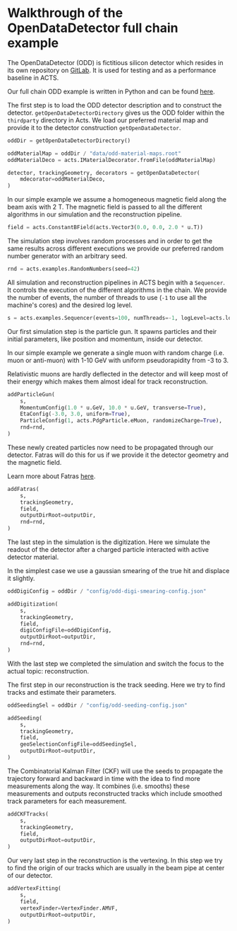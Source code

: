 # Walkthrough of the OpenDataDetector full chain example

The OpenDataDetector (ODD) is fictitious silicon detector which resides in its own repository on [GitLab](https://gitlab.cern.ch/acts/OpenDataDetector). It is used for testing and as a performance baseline in ACTS.

Our full chain ODD example is written in Python and can be found [here](https://github.com/acts-project/acts/blob/main/Examples/Scripts/Python/full_chain_odd.py).

The first step is to load the ODD detector description and to construct the detector. `getOpenDataDetectorDirectory` gives us the ODD folder within the `thirdparty` directory in Acts. We load our preferred material map and provide it to the detector construction `getOpenDataDetector`.

```python
oddDir = getOpenDataDetectorDirectory()

oddMaterialMap = oddDir / "data/odd-material-maps.root"
oddMaterialDeco = acts.IMaterialDecorator.fromFile(oddMaterialMap)

detector, trackingGeometry, decorators = getOpenDataDetector(
    mdecorator=oddMaterialDeco,
)
```

In our simple example we assume a homogeneous magnetic field along the beam axis with 2 T. The magnetic field is passed to all the different algorithms in our simulation and the reconstruction pipeline.

```python
field = acts.ConstantBField(acts.Vector3(0.0, 0.0, 2.0 * u.T))
```

The simulation step involves random processes and in order to get the same results across different executions we provide our preferred random number generator with an arbitrary seed.

```python
rnd = acts.examples.RandomNumbers(seed=42)
```

All simulation and reconstruction pipelines in ACTS begin with a `Sequencer`. It controls the execution of the different algorithms in the chain. We provide the number of events, the number of threads to use (`-1` to use all the machine's cores) and the desired log level.

```python
s = acts.examples.Sequencer(events=100, numThreads=-1, logLevel=acts.logging.INFO)
```

Our first simulation step is the particle gun.
It spawns particles and their initial parameters, like position and momentum, inside our detector.

In our simple example we generate a single muon with random charge (i.e. muon or anti-muon) with 1-10 GeV with uniform pseudorapidity from -3 to 3.

Relativistic muons are hardly deflected in the detector and will keep most of their energy which makes them almost ideal for track reconstruction.

```python
addParticleGun(
    s,
    MomentumConfig(1.0 * u.GeV, 10.0 * u.GeV, transverse=True),
    EtaConfig(-3.0, 3.0, uniform=True),
    ParticleConfig(1, acts.PdgParticle.eMuon, randomizeCharge=True),
    rnd=rnd,
)
```

These newly created particles now need to be propagated through our detector. Fatras will do this for us if we provide it the detector geometry and the magnetic field.

Learn more about Fatras [here](/fatras/fatras).

```python
addFatras(
    s,
    trackingGeometry,
    field,
    outputDirRoot=outputDir,
    rnd=rnd,
)
```

The last step in the simulation is the digitization. Here we simulate the readout of the detector after a charged particle interacted with active detector material.

In the simplest case we use a gaussian smearing of the true hit and displace it slightly.

```python
oddDigiConfig = oddDir / "config/odd-digi-smearing-config.json"

addDigitization(
    s,
    trackingGeometry,
    field,
    digiConfigFile=oddDigiConfig,
    outputDirRoot=outputDir,
    rnd=rnd,
)
```

With the last step we completed the simulation and switch the focus to the actual topic: reconstruction.

The first step in our reconstruction is the track seeding. Here we try to find tracks and estimate their parameters.

```python
oddSeedingSel = oddDir / "config/odd-seeding-config.json"

addSeeding(
    s,
    trackingGeometry,
    field,
    geoSelectionConfigFile=oddSeedingSel,
    outputDirRoot=outputDir,
)
```

The Combinatorial Kalman Filter (CKF) will use the seeds to propagate the trajectory forward and backward in time with the idea to find more measurements along the way.
It combines (i.e. smooths) these measurements and outputs reconstructed tracks which include smoothed track parameters for each measurement.

```python
addCKFTracks(
    s,
    trackingGeometry,
    field,
    outputDirRoot=outputDir,
)
```

Our very last step in the reconstruction is the vertexing. In this step we try to find the origin of our tracks which are usually in the beam pipe at center of our detector.

```python
addVertexFitting(
    s,
    field,
    vertexFinder=VertexFinder.AMVF,
    outputDirRoot=outputDir,
)
```
